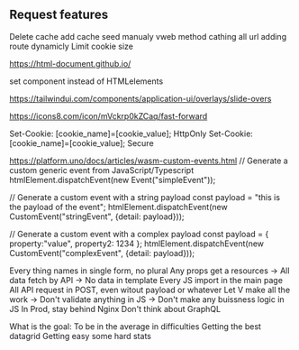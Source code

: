 
## Request features
Delete cache
add cache seed manualy
vweb method cathing all url
adding route dynamicly
Limit cookie size

https://html-document.github.io/

set component instead of HTMLelements

https://tailwindui.com/components/application-ui/overlays/slide-overs

https://icons8.com/icon/mVckrp0kZCaq/fast-forward

Set-Cookie: [cookie_name]=[cookie_value]; HttpOnly
Set-Cookie: [cookie_name]=[cookie_value]; Secure

https://platform.uno/docs/articles/wasm-custom-events.html
// Generate a custom generic event from JavaScript/Typescript
htmlElement.dispatchEvent(new Event("simpleEvent"));

// Generate a custom event with a string payload
const payload = "this is the payload of the event";
htmlElement.dispatchEvent(new CustomEvent("stringEvent", {detail: payload}));

// Generate a custom event with a complex payload
const payload = { property:"value", property2: 1234 };
htmlElement.dispatchEvent(new CustomEvent("complexEvent", {detail: payload}));



Every thing names in single form, no plural
Any props get a resources -> All data fetch by API -> No data in template
Every JS import in the main page
All API request in POST, even witout payload or whatever
Let V make all the work -> Don't validate anything in JS -> Don't make any buissness logic in JS
In Prod, stay behind Nginx
Don't think about GraphQL



What is the goal:
To be in the average in difficulties
Getting the best datagrid
Getting easy some hard stats 